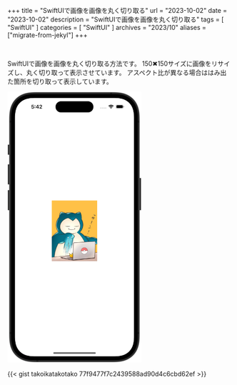 +++
title = "SwiftUIで画像を画像を丸く切り取る"
url = "2023-10-02"
date = "2023-10-02"
description = "SwiftUIで画像を画像を丸く切り取る"
tags = [
  "SwiftUI"
]
categories = [
  "SwiftUI"
]
archives = "2023/10"
aliases = ["migrate-from-jekyl"]
+++

<br>

SwiftUIで画像を画像を丸く切り取る方法です。
150✖︎150サイズに画像をリサイズし、丸く切り取って表示させています。
アスペクト比が異なる場合ははみ出た箇所を切り取って表示しています。

<img src="1.png" width="300px" alt="SwiftUIで画像を画像を丸く切り取る">

{{< gist takoikatakotako 77f9477f7c2439588ad90d4c6cbd62ef >}}
